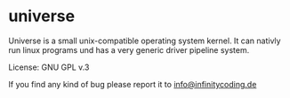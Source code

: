 universe
========

Universe is a small unix-compatible operating system kernel.
It can nativly run linux programs und has a very generic driver pipeline system.

License: GNU GPL v.3

If you find any kind of bug please report it to info@infinitycoding.de


